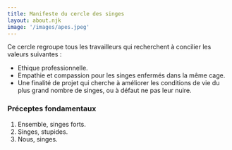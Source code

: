 ```yaml
---
title: Manifeste du cercle des singes
layout: about.njk
image: '/images/apes.jpeg'
---
```


Ce cercle regroupe tous les travailleurs qui recherchent à concilier les valeurs suivantes :
- Ethique professionnelle.
- Empathie et compassion pour les singes enfermés dans la même cage.
- Une finalité de projet qui cherche à améliorer les conditions de vie du plus grand nombre de singes, ou à défaut ne pas leur nuire.

### Préceptes fondamentaux

1. Ensemble, singes forts.
2. Singes, stupides.
3. Nous, singes.